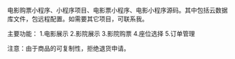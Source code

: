 电影购票小程序、小程序项目、电影票小程序、电影小程序源码。其中包括云数据库文件，包远程配置。如需要其它项目，可联系我。

主要功能：
1.电影展示
2.影院展示
3.影院购票
4.座位选择
5.订单管理



注意：由于商品的可复制性，拒绝退货申请。
